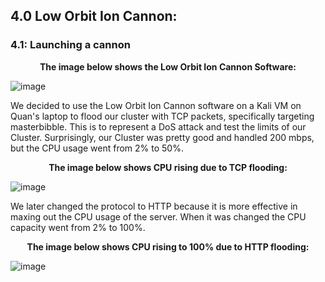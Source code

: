 <h2>4.0 Low Orbit Ion Cannon:</h2>

<h3>4.1: Launching a cannon</h3>

**<p align="center">The image below shows the Low Orbit Ion Cannon Software:</p>**
![image](https://github.com/itsvivianmill/Raspberry-Pi-Cluster/assets/116047994/5e964c13-1284-4476-8a20-62b30569ecdb)

We decided to use the Low Orbit Ion Cannon software on a Kali VM on Quan's laptop to flood our cluster with TCP packets, specifically targeting masterbibble. This is to represent a DoS attack and test the limits of our Cluster. Surprisingly, our Cluster was pretty good and handled 200 mbps, but the CPU usage went from 2% to 50%. 
<br>

**<p align="center">The image below shows CPU rising due to TCP flooding:</p>**
![image](https://github.com/itsvivianmill/Raspberry-Pi-Cluster/assets/116047994/5c61ae5d-2fc6-4670-8df9-c344c350fa76)

We later changed the protocol to HTTP because it is more effective in maxing out the CPU usage of the server. When it was changed the CPU capacity went from 2% to 100%. 

**<p align="center">The image below shows CPU rising to 100% due to HTTP flooding:</p>**
![image](https://github.com/itsvivianmill/Raspberry-Pi-Cluster/assets/116047994/72f98acb-949d-43c8-9437-27744445d1cb)

